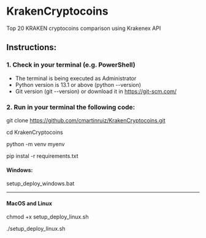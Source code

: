 # KrakenCryptocoins
Top 20 KRAKEN cryptocoins comparison using Krakenex API
## Instructions:
### 1. Check in your terminal (e.g. PowerShell)
* The terminal is being executed as Administrator
* Python version is 13.1 or above (python --version)
* Git version (git --version) or download it in https://git-scm.com/

### 2. Run in your terminal the following code:
git clone https://github.com/cmartinruiz/KrakenCryptocoins.git

cd KrakenCryptocoins

python -m venv myenv

pip instal -r requirements.txt


#### Windows:

setup_deploy_windows.bat

---------------------------------------------------------------------------------------------------------------------
#### MacOS and Linux

chmod +x setup_deploy_linux.sh

./setup_deploy_linux.sh
